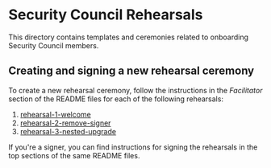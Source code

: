 # Security Council Rehearsals

This directory contains templates and ceremonies related to onboarding Security Council members.

## Creating and signing a new rehearsal ceremony

To create a new rehearsal ceremony, follow the instructions in the _Facilitator_ section of the README files for each of the following rehearsals:

1. [rehearsal-1-welcome](./rehearsal-1-welcome/README.md)
2. [rehearsal-2-remove-signer](./rehearsal-2-remove-signer/README.md)
3. [rehearsal-3-nested-upgrade](./rehearsal-3-jointly-upgrade/README.md)

If you're a signer, you can find instructions for signing the rehearsals in the top sections of the same README files.